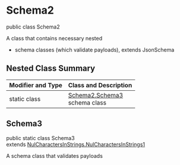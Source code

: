 # Schema2
public class Schema2

A class that contains necessary nested
- schema classes (which validate payloads), extends JsonSchema

## Nested Class Summary
| Modifier and Type | Class and Description |
| ----------------- | ---------------------- |
| static class | [Schema2.Schema3](#schema3)<br> schema class |

## Schema3
public static class Schema3<br>
extends [NulCharactersInStrings.NulCharactersInStrings1](../../../../../../../../components/schemas/NulCharactersInStrings.md#nulcharactersinstrings1)

A schema class that validates payloads
